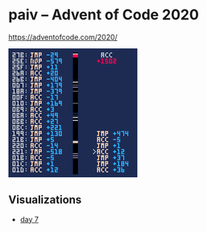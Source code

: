 paiv – Advent of Code 2020
==
https://adventofcode.com/2020/

<img src="code/08-1-handheld-halting/pico8.gif" width="256">


Visualizations
--

* [day 7](https://paiv.github.io/aoc2020/day/7/)
